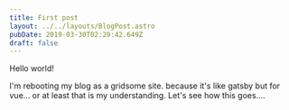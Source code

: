 ```yaml
---
title: First post
layout: ../../layouts/BlogPost.astro
pubDate: 2019-03-30T02:29:42.649Z
draft: false
---
```

Hello world!

I'm rebooting my blog as a gridsome site. because it's like gatsby but for vue... or at least that is my understanding. Let's see how this goes....
